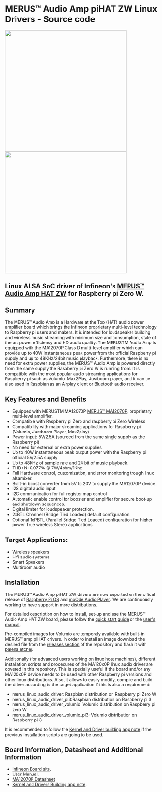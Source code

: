 # MERUS™ Audio Amp piHAT ZW Linux Drivers - Source code

<img src="https://github.com/Infineon/merus-audio-amp-hat-zw/blob/master/KIT_40W_AMP_HAT_ZW_webpage_topview.jpg" style="max-width:100%;" width="400">
<img src="https://github.com/Infineon/merus-audio-amp-hat-zw/blob/master/KIT_40W_AMP_HAT_ZW_webpage_sideview.jpg" style="max-width:100%;" width="400">

## Linux ALSA SoC driver of Infineon's [MERUS™ Audio Amp HAT ZW](https://www.infineon.com/cms/en/product/evaluation-boards/tle94112el_shield/) for Raspberry pi Zero W.

## Summary
The MERUS™ Audio Amp is a Hardware at the Top (HAT) audio power amplifier board which brings the Infineon proprietary multi-level technology to Raspberry pi users and makers. It is intended for loudspeaker building and wireless music streaming with minimum size and consumption, state of the art power efficiency and HD audio quality. The MERUSTM Audio Amp is equipped with the MA12070P Class D multi-level amplifier which can provide up to 40W instantaneous peak power from the official Raspberry pi supply and up to 48KHz/24bit music playback. Furthermore, there is no need for extra power supplies, the MERUS™ Audio Amp is powered directly from the same supply the Raspberry pi Zero W is running from. It is compatible with the most popular audio streaming applications for Raspberry pi such as Volumio, Max2Play, Justboom player, and it can be also used in Raspbian as an Airplay client or Bluetooth audio receiver.

## Key Features and Benefits
-	Equipped with MERUSTM MA12070P [MERUS™ MA12070P](https://www.infineon.com/cms/en/product/power/class-d-audio-amplifier-solutions/integrated-class-d-audio-amplifier-ics/ma12070p/).
 proprietary multi-level amplifier.
-	Compatible with Raspberry pi Zero and raspberry pi Zero Wireless
-	Compatibility with major streaming applications for Raspberry pi (Volumio, Justboom Player, Max2play)
-	Power input: 5V/2.5A (sourced from the same single supply as the Raspberry pi)
-	No need for external or extra power supplies
-	Up to 40W instantaneous peak output power with the Raspberry pi official 5V/2.5A supply
-	Up to 48KHz of sample rate and 24 bit of music playback.
-	THD+N: 0.077% @ 7W/4ohm/1Khz
-	Full Hardware control, customization, and error monitoring trough linux alsamixer.
-	Built-in boost converter from 5V to 20V to supply the MA12070P device.
-	I2S digital audio input
-	I2C communication for full register map control
-	Automatic enable control for booster and amplifier for secure boot-up and shutdown sequences.
-	Digital limiter for loudspeaker protection.
-	2xBTL Channel (Bridge Tied Loaded) default configuration
-	Optional 1xPBTL (Parallel Bridge Tied Loaded) configuration for higher power True wireless Stereo applications

## Target Applications:
* Wireless speakers
* Hifi audio systems
* Smart Speakers
* Multiroom audio

## Installation

The MERUS™ Audio Amp piHAT ZW drivers are now suported on the offical release of [Raspberry Pi OS](https://www.raspberrypi.org/downloads/raspberry-pi-os/) and [moOde Audio Player](https://moodeaudio.org/). We are continuously working to have support in more distributions.

For detailed description on how to install, set-up and use the MERUS™ Audio Amp HAT ZW board, please follow the [quick start guide](https://www.infineon.com/dgdl/Infineon-Quickstartguide_KIT_40W_AMP_HAT_ZW%20-AdditionalTechnicalInformation-v01_00-EN.pdf?fileId=5546d4626eab8fbf016eeb75f58a6326) or the [user's manual](https://www.infineon.com/dgdl/Infineon-KIT_40W_AMP_HAT_ZW-UserManual-v01_00-EN.pdf?fileId=5546d4626eab8fbf016eef8084096be6).

Pre-compiled images for Volumio are temporaly available with built-in MERUS™ amp piHAT drivers. In order to install an image download the desired file from the [releases section](https://github.com/Infineon/merus-audio-amp-hat-zw/releases) of the repository and flash it with [balena etcher](https://www.balena.io/etcher/).

Additionally (for advanced users working on linux host machines), different installation scripts and procedures of the MA120x0P linux audio driver are covered in this repository. This is specially useful if the board and/or any MA120x0P device needs to be used with other Raspberry pi versions and other linux distributions. Also, it allows to easily modify, compile and build the driver according to the target application if this is also a requirement:
- merus_linux_audio_driver: Raspbian distribution on Raspberry pi Zero W
- merus_linux_audio_driver_pi3:Raspbian distribution on Raspberry pi 3
- merus_linux_audio_driver_volumio: Volumio distribution on Raspberry pi zero W
- merus_linux_audio_driver_volumio_pi3: Volumio distribution on Raspberry pi 3

It is recommended to follow the [Kernel and Driver building app note](https://www.infineon.com/dgdl/Infineon-KIT_40W_AMP_HAT_ZW-ApplicationNotes-v01_00-EN.pdf?fileId=5546d4626eab8fbf016eef808ad46be9) if the previous installation scripts are going to be used.

## Board Information, Datasheet and Additional Information
* [Infineon Board site](https://www.infineon.com/cms/en/product/evaluation-boards/kit_40w_amp_hat_zw/).
* [User Manual](https://www.infineon.com/dgdl/Infineon-KIT_40W_AMP_HAT_ZW-UserManual-v01_00-EN.pdf?fileId=5546d4626eab8fbf016eef8084096be6).
* [MA12070P Datasheet](https://www.infineon.com/dgdl/Infineon-MA12070P-DS-v01_00-EN.pdf?fileId=5546d46264a8de7e0164b761f2f261e4)
* [Kernel and Drivers Building app note](https://www.infineon.com/dgdl/Infineon-KIT_40W_AMP_HAT_ZW-ApplicationNotes-v01_00-EN.pdf?fileId=5546d4626eab8fbf016eef808ad46be9).

